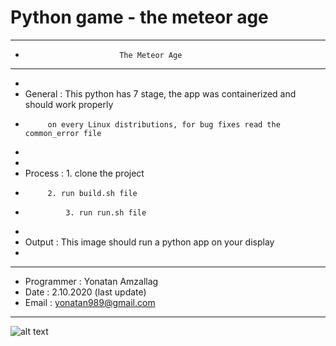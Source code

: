 # Python game - the meteor age

-----------------------------------------------------------------------------------------
-                          The Meteor Age
-                          --------------
-
- General	 : This python has 7 stage, the app was containerized and should work properly
-		   on every Linux distributions, for bug fixes read the common_error file
-          	  
-
- Process        : 1. clone the project
-		   2. run build.sh file
-	           3. run run.sh file
-
- Output         : This image should run a python app on your display 
-                 
------------------------------------------------------------------------------------------
- Programmer    : Yonatan Amzallag
- Date          : 2.10.2020 (last update)
- Email         : yonatan989@gmail.com
-----------------------------------------------------------------------------------------


![alt text](https://github.com/yonatan989/pygame/meteor_age.png?raw=true)
